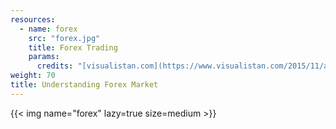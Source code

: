 ```yaml
---
resources:
  - name: forex
    src: "forex.jpg"
    title: Forex Trading
    params:
      credits: "[visualistan.com](https://www.visualistan.com/2015/11/a-look-at-forex-trading-infographic.html)"
weight: 70
title: Understanding Forex Market
---
```


{{< img name="forex" lazy=true size=medium >}}
